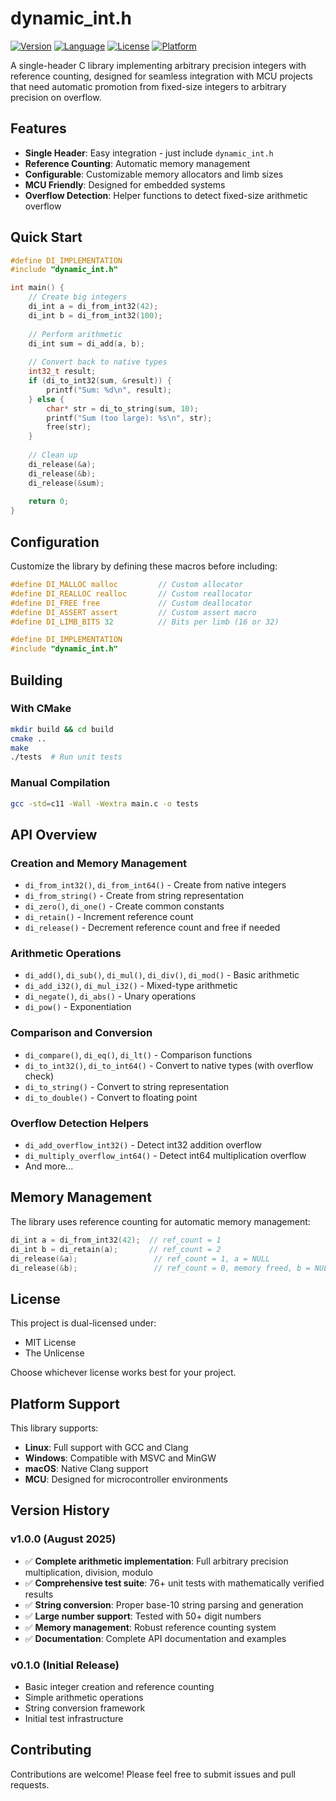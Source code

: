 # dynamic_int.h

[![Version](https://img.shields.io/badge/version-v1.0.0-blue.svg)](https://github.com/edadma/dynamic_int.h/releases)
[![Language](https://img.shields.io/badge/language-C11-blue.svg)](https://en.cppreference.com/w/c/11)
[![License](https://img.shields.io/badge/license-MIT%20OR%20Unlicense-green.svg)](#license)
[![Platform](https://img.shields.io/badge/platform-Linux%20%7C%20Windows%20%7C%20macOS%20%7C%20MCU-lightgrey.svg)](#platform-support)

A single-header C library implementing arbitrary precision integers with reference counting, designed for seamless integration with MCU projects that need automatic promotion from fixed-size integers to arbitrary precision on overflow.

## Features

- **Single Header**: Easy integration - just include `dynamic_int.h`
- **Reference Counting**: Automatic memory management
- **Configurable**: Customizable memory allocators and limb sizes
- **MCU Friendly**: Designed for embedded systems
- **Overflow Detection**: Helper functions to detect fixed-size arithmetic overflow

## Quick Start

```c
#define DI_IMPLEMENTATION
#include "dynamic_int.h"

int main() {
    // Create big integers
    di_int a = di_from_int32(42);
    di_int b = di_from_int32(100);
    
    // Perform arithmetic
    di_int sum = di_add(a, b);
    
    // Convert back to native types
    int32_t result;
    if (di_to_int32(sum, &result)) {
        printf("Sum: %d\n", result);
    } else {
        char* str = di_to_string(sum, 10);
        printf("Sum (too large): %s\n", str);
        free(str);
    }
    
    // Clean up
    di_release(&a);
    di_release(&b);
    di_release(&sum);
    
    return 0;
}
```

## Configuration

Customize the library by defining these macros before including:

```c
#define DI_MALLOC malloc         // Custom allocator
#define DI_REALLOC realloc       // Custom reallocator  
#define DI_FREE free             // Custom deallocator
#define DI_ASSERT assert         // Custom assert macro
#define DI_LIMB_BITS 32          // Bits per limb (16 or 32)

#define DI_IMPLEMENTATION
#include "dynamic_int.h"
```

## Building

### With CMake

```bash
mkdir build && cd build
cmake ..
make
./tests  # Run unit tests
```

### Manual Compilation

```bash
gcc -std=c11 -Wall -Wextra main.c -o tests
```

## API Overview

### Creation and Memory Management

- `di_from_int32()`, `di_from_int64()` - Create from native integers
- `di_from_string()` - Create from string representation
- `di_zero()`, `di_one()` - Create common constants
- `di_retain()` - Increment reference count
- `di_release()` - Decrement reference count and free if needed

### Arithmetic Operations

- `di_add()`, `di_sub()`, `di_mul()`, `di_div()`, `di_mod()` - Basic arithmetic
- `di_add_i32()`, `di_mul_i32()` - Mixed-type arithmetic
- `di_negate()`, `di_abs()` - Unary operations
- `di_pow()` - Exponentiation

### Comparison and Conversion

- `di_compare()`, `di_eq()`, `di_lt()` - Comparison functions
- `di_to_int32()`, `di_to_int64()` - Convert to native types (with overflow check)
- `di_to_string()` - Convert to string representation
- `di_to_double()` - Convert to floating point

### Overflow Detection Helpers

- `di_add_overflow_int32()` - Detect int32 addition overflow
- `di_multiply_overflow_int64()` - Detect int64 multiplication overflow
- And more...

## Memory Management

The library uses reference counting for automatic memory management:

```c
di_int a = di_from_int32(42);  // ref_count = 1
di_int b = di_retain(a);       // ref_count = 2
di_release(&a);                 // ref_count = 1, a = NULL
di_release(&b);                 // ref_count = 0, memory freed, b = NULL
```

## License

This project is dual-licensed under:
- MIT License
- The Unlicense

Choose whichever license works best for your project.

## Platform Support

This library supports:
- **Linux**: Full support with GCC and Clang
- **Windows**: Compatible with MSVC and MinGW
- **macOS**: Native Clang support
- **MCU**: Designed for microcontroller environments

## Version History

### v1.0.0 (August 2025)
- ✅ **Complete arithmetic implementation**: Full arbitrary precision multiplication, division, modulo
- ✅ **Comprehensive test suite**: 76+ unit tests with mathematically verified results
- ✅ **String conversion**: Proper base-10 string parsing and generation
- ✅ **Large number support**: Tested with 50+ digit numbers
- ✅ **Memory management**: Robust reference counting system
- ✅ **Documentation**: Complete API documentation and examples

### v0.1.0 (Initial Release)
- Basic integer creation and reference counting
- Simple arithmetic operations
- String conversion framework
- Initial test infrastructure

## Contributing

Contributions are welcome! Please feel free to submit issues and pull requests.